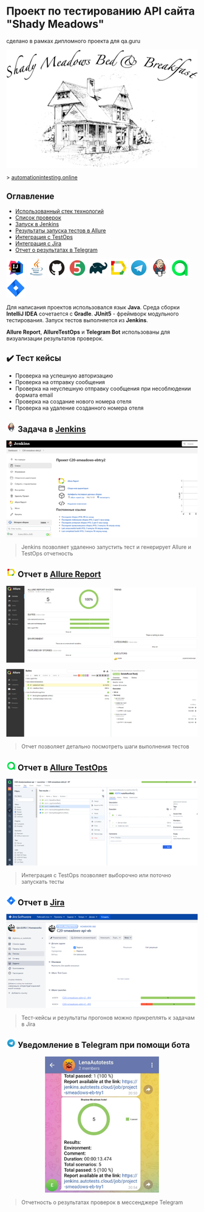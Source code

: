 # Проект по тестированию API сайта "Shady Meadows"  
сделано в рамках дипломного проекта для qa.guru
 <p align="center">
<img title="smeadows" src="media/screen/rbp-logo.png" width="700">
</p>
> <a target="_blank" href="https://automationintesting.online/">automationintesting.online</a>
 


<a name="Ссылка"></a>
## Оглавление

- <a href="#tools">Использованный стек технологий</a>
- <a href="#list">Список проверок</a> 
- <a href="#jenkins">Запуск в Jenkins</a>
- <a href="#allure">Результаты запуска тестов в Allure</a>
- <a href="#testops">Интеграция с TestOps</a>
- <a href="#jira">Интеграция с Jira</a>
- <a href="#telegram">Отчет о результатах в Telegram</a> 

<p align="left">
<a id="tools"></a>
<a href="https://www.jetbrains.com/idea/"><img src="media/logo/Intelij_IDEA.svg" width="50" height="50"  alt="IDEA" title="IntelliJ IDEA"/></a>
<a href="https://www.java.com/"><img src="media/logo/Java.svg" width="50" height="50" alt="Java" title="Java"/></a>
<a href="https://github.com/"><img src="media/logo/GitHub.svg" width="50" height="50" alt="Github" title="GitHub"/></a>
<a href="https://junit.org/junit5/"><img src="media\logo\JUnit5.svg" width="50" height="50" alt="JUnit 5" title="JUnit 5"/></a>
<a href="https://gradle.org/"><img src="media/logo/Gradle.svg" width="50" height="50" alt="Gradle" title="Gradle"/></a> 
<a href="https://github.com/allure-framework/allure2"><img src="media/logo/Allure_Report.svg" width="50" height="50" alt="Allure" title="Allure"/></a> 
<a href="https://web.telegram.org/"><img src="media\logo\Telegram.svg" width="50" height="50" alt="Telegram" title="Telegram"></a>
<a href="https://www.jenkins.io/"><img src="media/logo/Jenkins.svg" width="50" height="50" alt="Jenkins" title="Jenkins"/></a>
<a href="https://qameta.io/"><img src="media\logo\Allure_TO.svg" width="50" height="50" alt="Allure_TO" title="Allure_TO"></a>
<a href="https://www.atlassian.com/software/jira"><img src="media\logo\Jira.svg" width="50" height="50" alt="Jira" title="Jira"></a>
</p>

Для написания проектов использовался язык **Java**. Среда сборки **IntelliJ IDEA** сочетается с **Gradle**.
**JUnit5** - фреймворк модульного тестирования.   Запуск тестов выполняется из **Jenkins**.  

**Allure Report**, **AllureTestOps** и **Telegram Bot** использованы для визуализации результатов проверок.


<a id="list"></a>
## :heavy_check_mark: Тест кейсы
- Проверка на успешную авторизацию
- Проверка на отправку сообщения 
- Проверка на неуспешную отправку сообщения при несоблюдении формата email
- Проверка на создание нового номера отеля
- Проверка на удаление созданного номера отеля


## <img src="media/logo/Jenkins.svg" width="25" height="25"  alt="Jenkins"/></a> Задача в <a target="_blank" href="https://jenkins.autotests.cloud/job/C20-smeadows-ebtry2/">Jenkins</a>
<p align="center">
<a id="jenkins"></a>
<img title="Jenkins" src="media/screen/jenkinsScreen.PNG"> </p> 

> Jenkins позволяет удаленно запустить тест и генерирует Allure и TestOps отчетность



<a id="allure"></a>
## <img src="media/logo/Allure_Report.svg" width="25" height="25"  alt="Allure"/></a> Отчет в <a target="_blank" href="https://jenkins.autotests.cloud/job/C20-smeadows-ebtry2/7/allure/">Allure Report</a>
<p align="center">
<img title="Allure Overview" alt="Allure" src="media/screen/allure1.PNG">
</p>

<p align="center">
<img title="Allure" alt="Allure" src="media/screen/allure2.PNG"> </p> 

> Отчет позволяет детально посмотреть шаги выполнения тестов
 
 
 ## <img src="media/logo/Allure_TO.svg" width="25" height="25"  alt="Allure"/></a> Отчет в <a target="_blank" href="https://allure.autotests.cloud/project/3643/dashboards">Allure TestOps</a>
<p align="center">
<a id="testops"></a>
<img title="Allure Overview1" src="media/screen/testOpsScreen.png">
</p>

> Интеграция с TestOps позволяет выборочно или поточно запускать тесты
 

<a id="jira"></a>
## <img src="media/logo/Jira.svg" width="25" height="25"  alt="Jira"/></a> Отчет в <a target="_blank" href="https://jira.autotests.cloud/browse/HOMEWORK-868">Jira</a>
<p align="center">
<img title="Jira" src="media/screen/jiraScreennew.PNG">
</p>

> Тест-кейсы и результаты прогонов можно прикреплять к задачам в Jira

<a id="telegram"></a>
## <img src="media/logo/Telegram.svg" width="25" height="25"  alt="Tg"/></a> Уведомление в Telegram при помощи бота
<p align="center">
<img title="tg" alt="Tg" src="media/screen/telega.jpg" width = "300"> </p> 

> Отчетность о результатах проверок в мессенджере Telegram

 
 